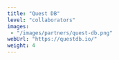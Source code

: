 ```yaml
---
title: "Quest DB"
level: "collaborators"
images:
 - "/images/partners/quest-db.png"
webUrl: "https://questdb.io/"
weight: 4
---
```


